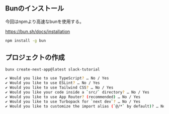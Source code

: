 ## Bunのインストール

今回はnpmより高速なbunを使用する。

https://bun.sh/docs/installation

```bash
npm install -g bun
```

## プロジェクトの作成

```bash
bunx create-next-app@latest slack-tutorial

✔ Would you like to use TypeScript? … No / Yes
✔ Would you like to use ESLint? … No / Yes
✔ Would you like to use Tailwind CSS? … No / Yes
✔ Would you like your code inside a `src/` directory? … No / Yes
✔ Would you like to use App Router? (recommended) … No / Yes
✔ Would you like to use Turbopack for `next dev`? … No / Yes
✔ Would you like to customize the import alias (`@/*` by default)? … No / Yes
```
